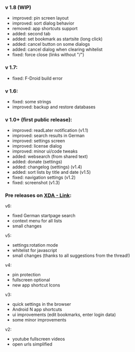### v 1.8 (WIP)

- improved: pin screen layout
- improved: sort dialog behavior
- removed: app shortcuts support
- added: second tab
- added: set bookmark as startsite (long click)
- added: cancel button on some dialogs
- added: cancel dialog when clearing whitelist
- fixed: force close (links without "/")

### v 1.7:

- fixed: F-Droid build error

### v 1.6:

- fixed: some strings
- improved: backup and restore databases

### v 1.0+ (first public release):

- improved: readLater notification (v1.1)
- improved: search results in German
- improved: settings screen
- improved: license dialog
- improved: minor ui/code tweaks
- added: websearch (from shared text)
- added: donate (settings)
- added: changelog (settings) (v1.4)
- added: sort lists by title and date (v1.5)
- fixed: navigation settings (v1.2)
- fixed: screenshot (v1.3)


### Pre releases on [XDA - Link](http://forum.xda-developers.com/android/apps-games/app-browser-t3500091):

v6:

- fixed German startpage search
- context menu for all lists
- small changes


v5:

- settings:rotation mode
- whitelist for javascript
- small changes (thanks to all suggestions from the thread!)


v4:

- pin protection
- fullscreen optional
- new app shortcut Icons


v3:

- quick settings in the browser
- Android N app shortcuts
- ui improvements (edit bookmarks, enter login data)
- some minor improvements


v2:

- youtube fullscreen videos
- open urls simplified

